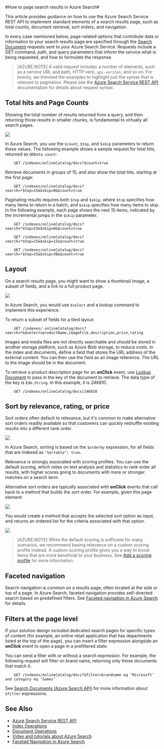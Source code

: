 <properties 
	pageTitle="How to page search results in Azure Search | Microsoft Azure | Hosted cloud search service" 
	description="Pagination in Azure Search, a hosted cloud search service on Microsoft Azure." 
	services="search" 
	documentationCenter="" 
	authors="HeidiSteen" 
	manager="paulettm" 
	editor=""/>

<tags 
	ms.service="search" 
	ms.devlang="rest-api" 
	ms.workload="search" 
	ms.topic="article" 
	ms.tgt_pltfrm="na" 
	ms.date="05/17/2016" 
	ms.author="heidist"/>

#How to page search results in Azure Search#

This article provides guidance on how to use the Azure Search Service REST API to implement standard elements of a search results page, such as total counts, document retrieval, sort orders, and navigation.
 
In every case mentioned below, page-related options that contribute data or information to your search results page are specified through the [Search Document](http://msdn.microsoft.com/library/azure/dn798927.aspx) requests sent to your Azure Search Service. Requests include a GET command, path, and query parameters that inform the service what is being requested, and how to formulate the response.

> [AZURE.NOTE] A valid request includes a number of elements, such as a service URL and path, HTTP verb, `api-version`, and so on. For brevity, we trimmed the examples to highlight just the syntax that is relevant to pagination. Please see the [Azure Search Service REST API](http://msdn.microsoft.com/library/azure/dn798935.aspx) documentation for details about request syntax.

## Total hits and Page Counts ##

Showing the total number of results returned from a query, and then returning those results in smaller chunks, is fundamental to virtually all search pages.

![][1]
 
In Azure Search, you use the `$count`, `$top`, and `$skip` parameters to return these values. The following example shows a sample request for total hits, returned as `@OData.count`:

    	GET /indexes/onlineCatalog/docs?$count=true

Retrieve documents in groups of 15, and also show the total hits, starting at the first page:

		GET /indexes/onlineCatalog/docs?search=*$top=15&$skip=0&$count=true

Paginating results requires both `$top` and `$skip`, where `$top` specifies how many items to return in a batch, and `$skip` specifies how many items to skip. In the following example, each page shows the next 15 items, indicated by the incremental jumps in the `$skip` parameter.

    	GET /indexes/onlineCatalog/docs?search=*$top=15&$skip=0&$count=true

    	GET /indexes/onlineCatalog/docs?search=*$top=15&$skip=15&$count=true

    	GET /indexes/onlineCatalog/docs?search=*$top=15&$skip=30&$count=true

## Layout  ##

On a search results page, you might want to show a thumbnail image, a subset of fields, and a link to a full product page.

 ![][2]
 
In Azure Search, you would use `$select` and a lookup command to implement this experience.

To return a subset of fields for a tiled layout:

    	GET /indexes/ onlineCatalog/docs?search=*&$select=productName,imageFile,description,price,rating 

Images and media files are not directly searchable and should be stored in another storage platform, such as Azure Blob storage, to reduce costs. In the index and documents, define a field that stores the URL address of the external content. You can then use the field as an image reference. The URL to the image should be in the document.

To retrieve a product description page for an **onClick** event, use [Lookup Document](http://msdn.microsoft.com/library/azure/dn798929.aspx) to pass in the key of the document to retrieve. The data type of the key is `Edm.String`. In this example, it is *246810*. 
   
    	GET /indexes/onlineCatalog/docs/246810

## Sort by relevance, rating, or price ##

Sort orders often default to relevance, but it's common to make alternative sort orders readily available so that customers can quickly reshuffle existing results into a different rank order.

 ![][3]

In Azure Search, sorting is based on the `$orderby` expression, for all fields that are indexed as `"Sortable": true.`

Relevance is strongly associated with scoring profiles. You can use the default scoring, which relies on text analysis and statistics to rank order all results, with higher scores going to documents with more or stronger matches on a search term.

Alternative sort orders are typically associated with **onClick** events that call back to a method that builds the sort order. For example, given this page element:

 ![][4]

You would create a method that accepts the selected sort option as input, and returns an ordered list for the criteria associated with that option.

 ![][5]
 
> [AZURE.NOTE] While the default scoring is sufficient for many scenarios, we recommend basing relevance on a custom scoring profile instead. A custom scoring profile gives you a way to boost items that are more beneficial to your business. See [Add a scoring profile](http://msdn.microsoft.com/library/azure/dn798928.aspx) for more information. 

## Faceted navigation ##

Search navigation is common on a results page, often located at the side or top of a page. In Azure Search, faceted navigation provides self-directed search based on predefined filters. See [Faceted navigation in Azure Search](search-faceted-navigation.md) for details.

## Filters at the page level ##

If your solution design included dedicated search pages for specific types of content (for example, an online retail application that has departments listed at the top of the page), you can insert a filter expression alongside an **onClick** event to open a page in a prefiltered state. 

You can send a filter with or without a search expression. For example, the following request will filter on brand name, returning only those documents that match it.

    	GET /indexes/onlineCatalog/docs?$filter=brandname eq ‘Microsoft’ and category eq ‘Games’

See [Search Documents (Azure Search API)](http://msdn.microsoft.com/library/azure/dn798927.aspx) for more information about `$filter` expressions.

## See Also ##

- [Azure Search Service REST API](http://msdn.microsoft.com/library/azure/dn798935.aspx)
- [Index Operations](http://msdn.microsoft.com/library/azure/dn798918.aspx)
- [Document Operations](http://msdn.microsoft.com/library/azure/dn800962.aspx)
- [Video and tutorials about Azure Search](search-video-demo-tutorial-list.md)
- [Faceted Navigation in Azure Search](search-faceted-navigation.md)


<!--Image references-->
[1]: ./media/search-pagination-page-layout/Pages-1-Viewing1ofNResults.PNG
[2]: ./media/search-pagination-page-layout/Pages-2-Tiled.PNG
[3]: ./media/search-pagination-page-layout/Pages-3-SortBy.png
[4]: ./media/search-pagination-page-layout/Pages-4-SortbyRelevance.png
[5]: ./media/search-pagination-page-layout/Pages-5-BuildSort.png 